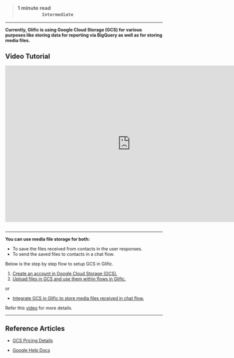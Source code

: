 > ### **1 minute read &nbsp; &nbsp; &nbsp; &nbsp; &nbsp; &nbsp; &nbsp; &nbsp; &nbsp; &nbsp; &nbsp; &nbsp; &nbsp; &nbsp; &nbsp; &nbsp; &nbsp; &nbsp; &nbsp; &nbsp; &nbsp; &nbsp; &nbsp; &nbsp; &nbsp; &nbsp; &nbsp; &nbsp; &nbsp; &nbsp; &nbsp; &nbsp; &nbsp; &nbsp; &nbsp; &nbsp; &nbsp; &nbsp; &nbsp; &nbsp; &nbsp; &nbsp; &nbsp; &nbsp; &nbsp; &nbsp; &nbsp; &nbsp; &nbsp; &nbsp; &nbsp; &nbsp; &nbsp; &nbsp; &nbsp; &nbsp; `Intermediate`**
___

**Currently, Glific is using Google Cloud Storage (GCS) for various purposes like storing data for reporting  via BigQuery as well as for storing media files.**

## Video Tutorial

<iframe width="800" height="500" src="https://www.youtube.com/embed/afLYh7KOA_Y" title="YouTube video player" frameborder="0" allow="accelerometer; autoplay; clipboard-write; encrypted-media; gyroscope; picture-in-picture; web-share" allowfullscreen></iframe>
<br />
<br />

___

**You can use media file storage for both:**
- To save the files received from contacts in the user responses.
- To send the saved files to contacts in a chat flow.

Below is the step by step flow to setup GCS in Glific.

1. [Create an account in Google Cloud Storage (GCS).](https://glific.github.io/docs/docs/Onboarding/GCS%20Setup/Create%20an%20account%20in%20Google%20Cloud%20Storage%20GCS)  
1. [Upload files in GCS and use them within flows in Glific.](https://glific.github.io/docs/docs/Onboarding/GCS%20Setup/Upload%20files%20on%20GCS)

or

- [Integrate GCS in Glific to store media files received in chat flow.](https://glific.github.io/docs/docs/Onboarding/GCS%20Setup/Upload%20files%20on%20GCS#upload-media-files-in-the-gcs-bucket)


Refer this [video](https://drive.google.com/file/d/1kzwulj1kscMTFqqsj41jrgQpUu5FcPj-/view?usp=sharing) for more details.
___

## Reference Articles

- [GCS Pricing Details](https://cloud.google.com/storage/pricing)

- [Google Help Docs](https://cloud.google.com/storage/docs/quickstart-console)

